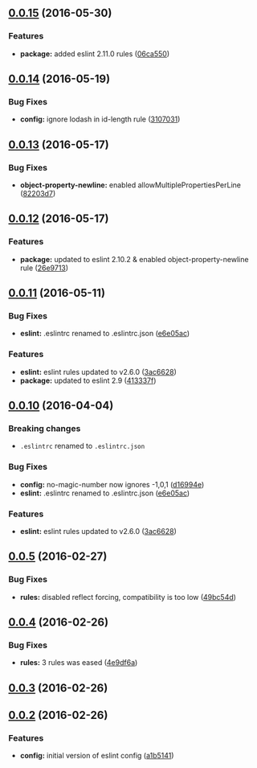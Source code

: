 <a name="0.0.15"></a>
## [0.0.15](https://github.com/valor-software/eslint-config-valorsoft/compare/v0.0.14...v0.0.15) (2016-05-30)


### Features

* **package:** added eslint 2.11.0 rules ([06ca550](https://github.com/valor-software/eslint-config-valorsoft/commit/06ca550))



<a name="0.0.14"></a>
## [0.0.14](https://github.com/valor-software/eslint-config-valorsoft/compare/v0.0.13...v0.0.14) (2016-05-19)


### Bug Fixes

* **config:** ignore lodash in id-length rule ([3107031](https://github.com/valor-software/eslint-config-valorsoft/commit/3107031))



<a name="0.0.13"></a>
## [0.0.13](https://github.com/valor-software/eslint-config-valorsoft/compare/v0.0.12...v0.0.13) (2016-05-17)


### Bug Fixes

* **object-property-newline:** enabled allowMultiplePropertiesPerLine ([82203d7](https://github.com/valor-software/eslint-config-valorsoft/commit/82203d7))



<a name="0.0.12"></a>
## [0.0.12](https://github.com/valor-software/eslint-config-valorsoft/compare/v0.0.11...v0.0.12) (2016-05-17)


### Features

* **package:** updated to eslint 2.10.2 & enabled object-property-newline rule ([26e9713](https://github.com/valor-software/eslint-config-valorsoft/commit/26e9713))



<a name="0.0.11"></a>
## [0.0.11](https://github.com/valor-software/eslint-config-valorsoft/compare/v0.0.9...v0.0.11) (2016-05-11)


### Bug Fixes

* **eslint:** .eslintrc renamed to .eslintrc.json ([e6e05ac](https://github.com/valor-software/eslint-config-valorsoft/commit/e6e05ac))


### Features

* **eslint:** eslint rules updated to v2.6.0 ([3ac6628](https://github.com/valor-software/eslint-config-valorsoft/commit/3ac6628))
* **package:** updated to eslint 2.9 ([413337f](https://github.com/valor-software/eslint-config-valorsoft/commit/413337f))



<a name="0.0.10"></a>
## [0.0.10](https://github.com/valor-software/eslint-config-valorsoft/compare/v0.0.5...v0.0.10) (2016-04-04)

### Breaking changes

  * `.eslintrc` renamed to `.eslintrc.json`

### Bug Fixes

* **config:** no-magic-number now ignores -1,0,1 ([d16994e](https://github.com/valor-software/eslint-config-valorsoft/commit/d16994e))
* **eslint:** .eslintrc renamed to .eslintrc.json ([e6e05ac](https://github.com/valor-software/eslint-config-valorsoft/commit/e6e05ac))

### Features

* **eslint:** eslint rules updated to v2.6.0 ([3ac6628](https://github.com/valor-software/eslint-config-valorsoft/commit/3ac6628))


<a name="0.0.5"></a>
## [0.0.5](https://github.com/valor-software/eslint-config-valorsoft/compare/v0.0.4...v0.0.5) (2016-02-27)


### Bug Fixes

* **rules:** disabled reflect forcing, compatibility is too low ([49bc54d](https://github.com/valor-software/eslint-config-valorsoft/commit/49bc54d))



<a name="0.0.4"></a>
## [0.0.4](https://github.com/valor-software/eslint-config-valorsoft/compare/v0.0.3...v0.0.4) (2016-02-26)


### Bug Fixes

* **rules:** 3 rules was eased ([4e9df6a](https://github.com/valor-software/eslint-config-valorsoft/commit/4e9df6a))



<a name="0.0.3"></a>
## [0.0.3](https://github.com/valor-software/eslint-config-valorsoft/compare/v0.0.2...v0.0.3) (2016-02-26)




<a name="0.0.2"></a>
## [0.0.2](https://github.com/valor-software/eslint-config-valorsoft/compare/a1b5141...v0.0.2) (2016-02-26)


### Features

* **config:** initial version of eslint config ([a1b5141](https://github.com/valor-software/eslint-config-valorsoft/commit/a1b5141))



